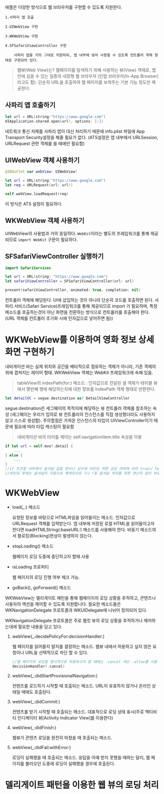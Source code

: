 애플은 다양한 방식으로 웹 브라우저를 구현할 수 있도록 지원한다.

    1.사파리 앱 호출

    2.UIWebView 구현

    3.WKWebView 구현

    4.SFSafariViewController 구현 

        사파리 앱을 거의 그대로 지원하되, 앱 내부에 넣어 사용할 수 있도록 컨트롤러 객체 형태로 구현되어 있다.

> 웹뷰(Web View)는? 웹페이지를 탐색하기 위해 사용하는 뷰(View) 객체로, 앱 안에 심을 수 있는 일종의 내장형 웹 브라우저 (인앱 브라우저(In-App Browser)라고도 함). 단순히 URL을 호출하여 웹 페이지를 보여주는 기본 기능 정도만 제공한다.

## 사파리 앱 호출하기

```swift
let url = URL(string:"https://www.google.com")
UIApplication.shared.open(url!, options: [:])
```

네트워크 통신 자체를 사파리 앱이 대신 처리하기 때문에 info.plist 파일에 App Transport Security설정을 해줄 필요가 없다. (ATS설정은 앱 내부에서 URLSession, URLRequest 관련 객체를 쓸 때에만 필요함)

## UIWebView 객체 사용하기

```swift
@IBOutlet var webView: UIWebView!

let url = URL(string:"https://www.google.com")
let req = URLRequest(url: url!)

self.webView.loadRequest(req)
```

이 방식은 ATS 설정이 필요하다.

## WKWebView 객체 사용하기

UIWebView의 사용법과 거의 동일하다. `WebKit`이라는 별도의 프레임워크를 통해 제공되므로 `import WebKit` 구문이 필요하다.

## SFSafariViewController 실행하기

```swift
import SafariServices

let url = URL(string: "https://www.google.com")
let safariViewController = SFSafariViewController(url: url)

present(safariViewController, animated: true, completion: nil)
```

컨트롤러 객체에 해당된다. UI에 삽입하는 것이 아니라 단순히 코드를 호출하면 된다. 사파리 서비스(Safari Service)프레임워크를 통해 제공되므로 import 가 필요하며, 특정 메소드를 호출하는것이 아닌 화면을 전환하는 방식으로 컨트롤러를 호출해야 한다. (URL 객체를 컨트롤러 초기화 시에 인자값으로 넣어주면 됨))

# WKWebView를 이용하여 영화 정보 상세 화면 구현하기

내비게이션 바는 실제 위치와 공간을 베타적으로 점유하는 객체가 아니라, 기존 객체의 위에 겹쳐지는 레이어 형태. WKWebView 객체는 WebKit 프레임워크에 속해 있음.

> tableView의 indexPath(for:) 메소드 : 인자값으로 전달된 셀 객체가 테이블 뷰에서 몇번째 행에 해당하는지에 대한 정보를 IndexPath 객체 형태로 반환한다.

```swift
let detailVC = segue.destination as? DetailViewController
```

segue.destination은 세그웨이의 목적지에 해당하는 뷰 컨트롤러 객체를 참조하는 속성 (세그웨이는 우리가 임의로 뷰 컨트롤러의 인스턴스를 직접 생성했더라도 사용하지 않고 스스로 생성함). 주의할점은 가져온 인스턴스의 타입이 UIViewController이기 때문에 필요에 따라 타입 캐스팅이 필요함

> 네비게이션 바의 타이틀 제어는 self.navigationItem.title 속성을 이용

```swift
if let url = self.mvo?.detail {
    ...
} else {
    ...
}
//if 조건절 내부에서 옵셔널 값을 변수나 상수에 바인딩 하면 성공 여부에 따라 true나 false가 반환됨.
//바인딩 후에는 옵셔널이 자동으로 해제되므로 ?나 !등 옵셔널 처리를 위한 연산자 없이 바로 사용가능.
```

# WKWebView

* load(_:) 메소드

    요청된 정보를 바탕으로 HTML파일을 읽어들이는 메소드. 인자값으로 URLRequest 객체를 입력받는다. 앱 내부에 저장된 로컬 HTML을 읽어들이고자 한다면 loadHTMLString(:baseURL:) 메소드를 사용해야 한다. 비동기 메소드여서 블로킹(Blocking)현상이 발생하지 않는다.

* stopLoading() 메소드

    웹페이지 로딩 도중에 중단하고자 할때 사용

* isLoading 프로퍼티

    웹 페이지의 로딩 진행 여부 체크 가능.

* goBack(), goForward() 메소드

WKWebView는 델리게이트 패턴을 통해 웹페이지의 로딩 상황을 추적하고, 콘텐츠나 사용자의 액션을 제어할 수 있도록 지원합니다. 필요한 메소드들은 WKNavigationDelegate 프로토콜과 WKUIDelegate에 나뉘어 정의되어 있다.

WKNavigationDelegate 프로토콜은 주로 웹킷 뷰의 로딩 상황을 추적하거나 제어하는데에 필요한 내용을 담고 있다.

1. webView(_:decidePolicyFor:decisionHandler:)

    웹 페이지를 읽어올지 말지를 결정하는 메소드. 웹뷰 내에서 허용하고 싶지 않은 요청이나 URL을 선택적으로 차단 할 수 있다.

    ```swift
    //웹 페이지의 로딩을 명시적으로 허용하고자 할 때에는 .cancel 대신 .allow를 사용
    decisionHandler(.cancel)
    ```

2. webView(_:didStartProvisionalNavigation:)

    컨텐츠를 로드하기 시작할 때 호출되는 메소드. URL이 유효하지 않거나 온라인 상태일 때에도 호출된다. 

3. webView(_:didCommit:)

    컨텐츠를 받기 시작할 때 호출되는 메소드. 대표적으로 로딩 상태 표시(주로 액티비티 인디케이터 뷰[Activity Indicator View]를 이용한다)

4. webView(_:didFinish:)

    웹뷰가 콘텐츠 로딩을 완전히 마쳤을 때 호출되는 메소드.

5. webView(_:didFail:withError:)

    로딩이 실패했을 때 호출되는 메소드. 응답을 아예 받지 못했을 때와는 달리, 웹 페이지를 불러오던 도중에 로딩이 실패했을 경우에 호출된다.

# 델리게이트 패턴을 이용한 웹 뷰의 로딩 처리